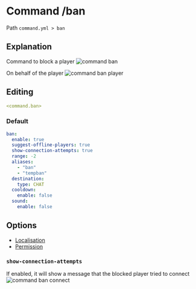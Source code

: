 # Command /ban
Path `command.yml > ban`

## Explanation
Command to block a player
![command ban](/commandban.png)

On behalf of the player
![command ban player](/commandbanplayer.png)

## Editing
```yaml
<command.ban>
```

### Default
```yaml
ban:
  enable: true
  suggest-offline-players: true
  show-connection-attempts: true
  range: -2
  aliases:
    - "ban"
    - "tempban"
  destination:
    type: CHAT
  cooldown:
    enable: false
  sound:
    enable: false
```

## Options
- [Localisation](/docs/localizations/ru_ru/command/ban/)
- [Permission](/docs/permission/command/ban/)

<!--@include: @/parts/enable.md-->
<!--@include: @/parts/suggestOfflinePlayers.md-->

### `show-connection-attempts`

If enabled, it will show a message that the blocked player tried to connect
![command ban connect](/commandbanconnect.png)

<!--@include: @/parts/range.md-->
<!--@include: @/parts/aliases.md-->
<!--@include: @/parts/destination.md-->
<!--@include: @/parts/cooldown.md-->
<!--@include: @/parts/sound.md-->
